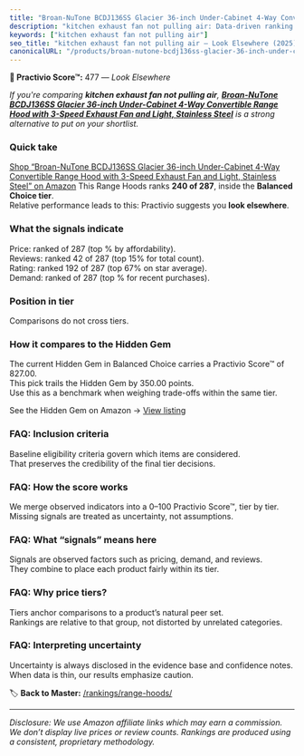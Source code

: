 ```yaml
---
title: "Broan-NuTone BCDJ136SS Glacier 36-inch Under-Cabinet 4-Way Convertible Range Hood with 3-Speed Exhaust Fan and Light, Stainless Steel"
description: "kitchen exhaust fan not pulling air: Data-driven ranking using the Practivio Score™. Positioned by quality, value, demand, findability, momentum."
keywords: ["kitchen exhaust fan not pulling air"]
seo_title: "kitchen exhaust fan not pulling air — Look Elsewhere (2025)"
canonicalURL: "/products/broan-nutone-bcdj136ss-glacier-36-inch-under-cabinet-4-way-convertible-range-hood-with-3-speed-exhaust-fan-and-light-stainless-steel-B0711V4WN5/"
---
```


**🚫 Practivio Score™:** 477 — _Look Elsewhere_


*If you're comparing **kitchen exhaust fan not pulling air**, **[Broan-NuTone BCDJ136SS Glacier 36-inch Under-Cabinet 4-Way Convertible Range Hood with 3-Speed Exhaust Fan and Light, Stainless Steel](https://www.amazon.com/dp/B0711V4WN5?tag=practivio-20)** is a strong alternative to put on your shortlist.*
### Quick take
[Shop “Broan-NuTone BCDJ136SS Glacier 36-inch Under-Cabinet 4-Way Convertible Range Hood with 3-Speed Exhaust Fan and Light, Stainless Steel” on Amazon](https://www.amazon.com/dp/B0711V4WN5?tag=practivio-20)
This Range Hoods ranks **240 of 287**, inside the **Balanced Choice tier**.  
Relative performance leads to this: Practivio suggests you **look elsewhere**.

### What the signals indicate
Price: ranked  of 287 (top % by affordability).  
Reviews: ranked 42 of 287 (top 15% for total count).  
Rating: ranked 192 of 287 (top 67% on star average).  
Demand: ranked  of 287 (top % for recent purchases).

### Position in tier
Comparisons do not cross tiers.

### How it compares to the Hidden Gem
The current Hidden Gem in Balanced Choice carries a Practivio Score™ of 827.00.  
This pick trails the Hidden Gem by 350.00 points.  
Use this as a benchmark when weighing trade-offs within the same tier.  

See the Hidden Gem on Amazon → [View listing](https://www.amazon.com/dp/B079VGZP3H?tag=practivio-20)

### FAQ: Inclusion criteria
Baseline eligibility criteria govern which items are considered.  
That preserves the credibility of the final tier decisions.

### FAQ: How the score works
We merge observed indicators into a 0–100 Practivio Score™, tier by tier.  
Missing signals are treated as uncertainty, not assumptions.

### FAQ: What “signals” means here
Signals are observed factors such as pricing, demand, and reviews.  
They combine to place each product fairly within its tier.

### FAQ: Why price tiers?
Tiers anchor comparisons to a product’s natural peer set.  
Rankings are relative to that group, not distorted by unrelated categories.

### FAQ: Interpreting uncertainty
Uncertainty is always disclosed in the evidence base and confidence notes.  
When data is thin, our results emphasize caution.


🏷️ **Back to Master:** [/rankings/range-hoods/](/rankings/range-hoods/)

---
_Disclosure: We use Amazon affiliate links which may earn a commission. We don’t display live prices or review counts. Rankings are produced using a consistent, proprietary methodology._
